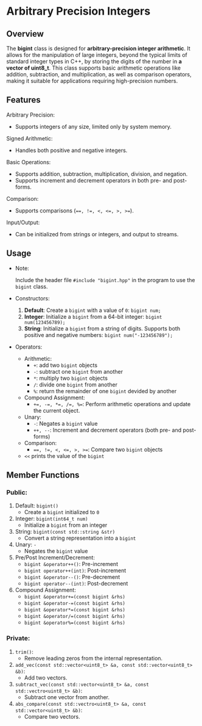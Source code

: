 # Arbitrary Precision Integers

## Overview
The **bigint** class is designed for **arbitrary-precision integer arithmetic**. It allows for the manipulation of large integers, beyond the typical limits of standard integer types in C++, by storing the digits of the number in **a vector of uint8_t**. This class supports basic arithmetic operations like addition, subtraction, and multiplication, as well as comparison operators, making it suitable for applications requiring high-precision numbers.

## Features
Arbitrary Precision: 
- Supports integers of any size, limited only by system memory.

Signed Arithmetic: 
- Handles both positive and negative integers.

Basic Operations: 
- Supports addition, subtraction, multiplication, division, and negation.
- Supports increment and decrement operators in both pre- and post- forms.

Comparison: 
- Supports comparisons (`==, !=, <, <=, >, >=`).

Input/Output: 
- Can be initialized from strings or integers, and output to streams.

## Usage
- Note:

    Include the header file `#include "bigint.hpp"` in the program to use the `bigint` class.
- Constructors:

    1. **Default**: Create a `bigint` with a value of `0`: `bigint num;`
    2. **Integer**: Initialize a `bigint` from a 64-bit integer: `bigint num(123456789);`
    3. **String**: Initialize a `bigint` from a string of digits. Supports both positive and negative numbers: `bigint num("-123456789");`
- Operators:
    - Arithmetic:
        * `+`: add two `bigint` objects
        * `-`: subtract one `bigint` from another
        * `*`: multiply two `bigint` objects
        * `/`: divide one `bigint` from another
        * `%`: return the remainder of one `bigint` devided by another
    - Compound Assignment:
        * `+=, -=, *=, /=, %=`: Perform arithmetic operations and update the current object.
    - Unary:
        * `-`: Negates a `bigint` value
        * `++, --`: Increment and decrement operators (both pre- and post- forms)
    - Comparison:
        * `==, !=, <, <=, >, >=`: Compare two `bigint` objects
    - `<<` prints the value of the `bigint`
## Member Functions
### Public:
1. Default: `bigint()`
    - Create a `bigint` initialized to `0`
2. Integer: `bigint(int64_t num)`
    - Initialize a `bigint` from an integer
3. String: `bigint(const std::string &str)`
    - Convert a string representation into a `bigint`
4. Unary: `-`
    - Negates the `bigint` value
5. Pre/Post Increment/Decrement:
    - `bigint &operator++()`: Pre-increment
    - `bigint operator++(int)`: Post-increment
    - `bigint &operator--()`: Pre-decrement
    - `bigint operator--(int)`: Post-decrement
6. Compound Assignment:
    - `bigint &operator+=(const bigint &rhs)`
    - `bigint &operator-=(const bigint &rhs)`
    - `bigint &operator*=(const bigint &rhs)`
    - `bigint &operator/=(const bigint &rhs)`
    - `bigint &operator%=(const bigint &rhs)`

### Private:
1. `trim()`:
    - Remove leading zeros from the internal representation.
2. `add_vec(const std::vector<uint8_t> &a, const std::vector<uint8_t> &b)`:
    - Add two vectors.
3. `subtract_vec(const std::vector<uint8_t> &a, const std::vectro<uint8_t> &b)`:
    - Subtract one vector from another.
4. `abs_compare(const std::vectro<uint8_t> &a, const std::vector<uint8_t> &b)`:
    - Compare two vectors.
